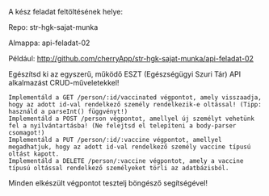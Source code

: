 
A kész feladat feltöltésének helye:

Repo: str-hgk-sajat-munka

Almappa: api-feladat-02

Például: http://github.com/cherryApp/str-hgk-sajat-munka/api-feladat-02


Egészítsd ki az egyszerű, működő ESZT (Egészségügyi Szuri Tár) API alkalmazást CRUD-műveletekkel!

    Implementáld a GET /person/:id/vaccinated végpontot, amely visszaadja, hogy az adott id-val rendelkező személy rendelkezik-e oltással! (Tipp: használd a parseInt() függvényt!)
    Implementáld a POST /person végpontot, amellyel új személyt vehetünk fel a nyilvántartásba! (Ne felejtsd el telepíteni a body-parser csomagot!)
    Implementáld a PUT /person/:id/:vaccine végpontot, amellyel megadhatjuk, hogy az adott id-val rendelkező személy vaccine típusú oltást kapott.
    Implementáld a DELETE /person/:vaccine végpontot, amely a vaccine típusú oltással rendelkező személyeket törli az adatbázisból.

Minden elkészült végpontot tesztelj böngésző segítségével!
